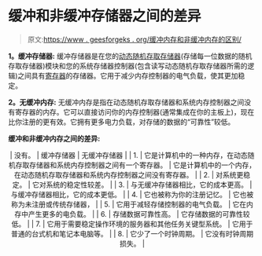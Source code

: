 # 缓冲和非缓冲存储器之间的差异

> 原文:[https://www . geesforgeks . org/缓冲内存和非缓冲内存的区别/](https://www.geeksforgeeks.org/difference-between-buffered-and-unbuffered-memory/)

**1。缓冲存储器:**
缓冲存储器是在您的[动态随机存取存储器](https://www.geeksforgeeks.org/dram-full-form/)(存储每一位数据的随机存取存储器)模块和您的系统存储器控制器(包含读写动态随机存取存储器所需的逻辑)之间具有[寄存器](https://practice.geeksforgeeks.org/problems/what-is-register)的存储器。它用于减少内存控制器的电气负载，使其更加稳定。

**2。无缓冲内存:**
无缓冲内存是指在动态随机存取存储器和系统内存控制器之间没有寄存器的内存。它可以直接访问你的内存控制器(通常集成在你的主板上)，现在比你注册的更有效。它拥有更多电力负载，对存储的数据的“可靠性”较低。

**缓冲和非缓冲内存之间的差异:**

<center>

| 没有。 | 缓冲存储器 | 无缓冲存储器 |
| 1. | 它是计算机中的一种内存，在动态随机存取存储器和系统内存控制器之间有一个寄存器。 | 它是计算机中的一个内存，在动态随机存取存储器和系统内存控制器之间没有寄存器。 |
| 2. | 对系统更稳定。 | 它对系统的稳定性较差。 |
| 3. | 与无缓冲存储器相比，它的成本更高。 | 与缓冲存储器相比，它的成本更低。 |
| 4. | 它也被称为你的注册记忆。 | 它也被称为未注册或传统存储器， |
| 5. | 它用于减轻存储控制器的电气负载。 | 它在内存中产生更多的电负载。 |
| 6. | 存储数据可靠性高。 | 它存储数据的可靠性较低。 |
| 7. | 它用于需要稳定操作环境的服务器和其他任务关键型系统。 | 它用于普通的台式机和笔记本电脑等。 |
| 8. | 它少了一个时钟周期。 | 它没有时钟周期损失。 |

</center>
